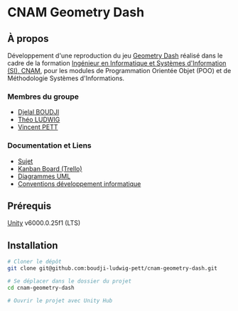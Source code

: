 # CNAM Geometry Dash

## À propos

Développement d'une reproduction du jeu [Geometry Dash](https://fr.wikipedia.org/wiki/Geometry_Dash) réalisé dans le cadre de la formation [Ingénieur en Informatique et Systèmes d'Information (SI), CNAM](https://www.itii-alsace.fr/formations/informatique-et-systemes-dinformation-le-cnam/), pour les modules de Programmation Orientée Objet (POO) et de Méthodologie Systèmes d'Informations.

### Membres du groupe

- [Djelal BOUDJI](https://github.com/djelalb)
- [Théo LUDWIG](https://github.com/theoludwig)
- [Vincent PETT](https://github.com/Vextriz)

### Documentation et Liens

- [Sujet](./Documentation/Sujet-Projet-Geometry-Dash.pdf)
- [Kanban Board (Trello)](https://trello.com/b/ugG5Siaw/cnam-geometry-dash)
- [Diagrammes UML](./UML)
- [Conventions développement informatique](./Documentation/conventions.md)

## Prérequis

[Unity](https://unity.com/) v6000.0.25f1 (LTS)

## Installation

```sh
# Cloner le dépôt
git clone git@github.com:boudji-ludwig-pett/cnam-geometry-dash.git

# Se déplacer dans le dossier du projet
cd cnam-geometry-dash

# Ouvrir le projet avec Unity Hub
```
